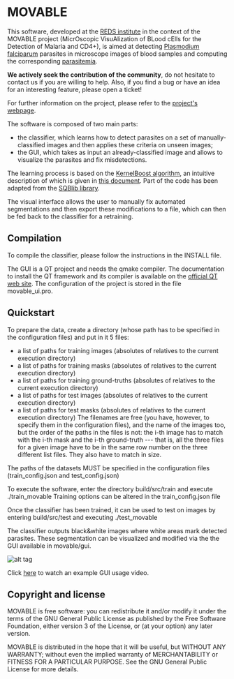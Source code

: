 MOVABLE
=======
This software, developed at the [REDS institute](https://reds.heig-vd.ch) in the context of the MOVABLE project (MicrOscopic VisuAlization of BLood cElls for the Detection of Malaria and CD4+), is aimed at detecting [Plasmodium falciparum](https://en.wikipedia.org/wiki/Plasmodium_falciparum) parasites in microscope images of blood samples and computing the corresponding [parasitemia](https://en.wikipedia.org/wiki/Parasitemia).

**We actively seek the contribution of the community**, do not hesitate to contact us if you are willing to help.
Also, if you find a bug or have an idea for an interesting feature, please open a ticket!

For further information on the project, please refer to the [project's webpage](https://reds.heig-vd.ch/rad/projets/movable).

The software is composed of two main parts:
- the classifier, which learns how to detect parasites on a set of manually-classified images and then applies these criteria on unseen images;
- the GUI, which takes as input an already-classified image and allows to visualize the parasites and fix misdetections.

The learning process is based on the [KernelBoost algorithm](http://cvlabwww.epfl.ch/~lepetit/papers/becker_miccai13.pdf), an intuitive description of which is given in [this document](http://reds-data.heig-vd.ch//publications/movable_2016/movable_kb_doc.pdf). Part of the code has been adapted from the [SQBlib library](http://sites.google.com/site/carlosbecker).

The visual interface allows the user to manually fix automated segmentations and then export these modifications to a file, which can then be fed back to the classifier for a retraining.

## Compilation
To compile the classifier, please follow the instructions in the INSTALL file.

The GUI is a QT project and needs the qmake compiler. The documentation to install the QT framework and its compiler is available on the [official QT web site](https://www.qt.io/).
The configuration of the project is stored in the file movable_ui.pro.

## Quickstart
To prepare the data, create a directory (whose path has to be specified in the
configuration files) and put in it 5 files:
- a list of paths for training images (absolutes of relatives to the current
  execution directory)
- a list of paths for training masks (absolutes of relatives to the current
  execution directory)
- a list of paths for training ground-truths (absolutes of relatives to the
  current execution directory)
- a list of paths for test images (absolutes of relatives to the current
  execution directory)
- a list of paths for test masks (absolutes of relatives to the current execution
  directory)
The filenames are free (you have, however, to specify them in the configuration
files), and the name of the images too,
but the order of the paths in the files is not: the i-th image has to match with
the i-th mask and the i-th ground-truth --- that is, all the three files for a
given image have to be in the same row number on the three different list files.
They also have to match in size.

The paths of the datasets MUST be specified in the configuration files
(train_config.json and test_config.json)

To execute the software, enter the directory build/src/train and execute
./train_movable <PUT A SIMULATION NAME HERE>
Training options can be altered in the train_config.json file

Once the classifier has been trained, it can be used to test on images by
entering build/src/test and executing
./test_movable <PUT A SIMULATION NAME HERE> <PATH TO THE CLASSIFIER>

The classifier outputs black&white images where white areas mark detected parasites.
These segmentation can be visualized and modified via the the GUI available in movable/gui.

![alt tag](http://reds-data.heig-vd.ch//publications/movable_2016/interface_with_label.png)

Click [here](https://youtu.be/7tC8W6CNBcI) to watch an example GUI usage video.

## Copyright and license

MOVABLE is free software: you can redistribute it and/or modify it under the terms of the GNU General Public License as published by the Free Software Foundation, either version 3 of the License, or (at your option) any later version.

MOVABLE is distributed in the hope that it will be useful, but WITHOUT ANY WARRANTY; without even the implied warranty of MERCHANTABILITY or FITNESS FOR A PARTICULAR PURPOSE.  See the GNU General Public License for more details.
